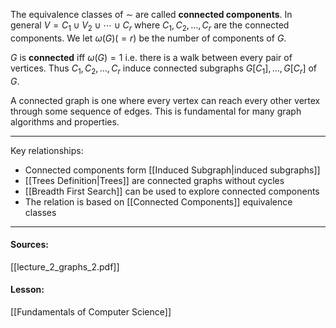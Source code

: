 The equivalence classes of $\sim$ are called **connected components**. In general $V = C_1 \cup V_2 \cup \cdots \cup C_r$ where $C_1, C_2, \ldots, C_r$ are the connected components. We let $\omega(G)(= r)$ be the number of components of $G$. 

$G$ is **connected** iff $\omega(G) = 1$ i.e. there is a walk between every pair of vertices. Thus $C_1, C_2, \ldots, C_r$ induce connected subgraphs $G[C_1], \ldots, G[C_r]$ of $G$.

A connected graph is one where every vertex can reach every other vertex through some sequence of edges. This is fundamental for many graph algorithms and properties.

---

Key relationships:
- Connected components form [[Induced Subgraph|induced subgraphs]]
- [[Trees Definition|Trees]] are connected graphs without cycles  
- [[Breadth First Search]] can be used to explore connected components
- The relation is based on [[Connected Components]] equivalence classes

---
#### Sources:
[[lecture_2_graphs_2.pdf]]
#### Lesson:
[[Fundamentals of Computer Science]]